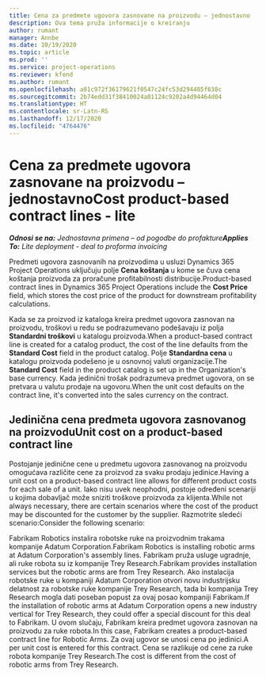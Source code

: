 ```yaml
---
title: Cena za predmete ugovora zasnovane na proizvodu – jednostavno
description: Ova tema pruža informacije o kreiranju
author: rumant
manager: Annbe
ms.date: 10/19/2020
ms.topic: article
ms.prod: ''
ms.service: project-operations
ms.reviewer: kfend
ms.author: rumant
ms.openlocfilehash: a81c972f36179621f0547c24fc53d294485f638c
ms.sourcegitcommit: 2b74edd31f38410024a01124c9202a4d94464d04
ms.translationtype: HT
ms.contentlocale: sr-Latn-RS
ms.lasthandoff: 12/17/2020
ms.locfileid: "4764476"
---
```

# <a name="cost-product-based-contract-lines---lite"></a><span data-ttu-id="11930-103">Cena za predmete ugovora zasnovane na proizvodu – jednostavno</span><span class="sxs-lookup"><span data-stu-id="11930-103">Cost product-based contract lines - lite</span></span>

<span data-ttu-id="11930-104">_**Odnosi se na:** Jednostavna primena – od pogodbe do profakture_</span><span class="sxs-lookup"><span data-stu-id="11930-104">_**Applies To:** Lite deployment - deal to proforma invoicing_</span></span>


<span data-ttu-id="11930-105">Predmeti ugovora zasnovanih na proizvodima u usluzi Dynamics 365 Project Operations uključuju polje **Cena koštanja** u kome se čuva cena koštanja proizvoda za proračune profitabilnosti distribucije.</span><span class="sxs-lookup"><span data-stu-id="11930-105">Product-based contract lines in Dynamics 365 Project Operations include the **Cost Price** field, which stores the cost price of the product for downstream profitability calculations.</span></span>

<span data-ttu-id="11930-106">Kada se za proizvod iz kataloga kreira predmet ugovora zasnovan na proizvodu, troškovi u redu se podrazumevano podešavaju iz polja **Standardni troškovi** u katalogu proizvoda.</span><span class="sxs-lookup"><span data-stu-id="11930-106">When a product-based contract line is created for a catalog product, the cost of the line defaults from the **Standard Cost** field in the product catalog.</span></span> <span data-ttu-id="11930-107">Polje **Standardna cena** u katalogu proizvoda podešeno je u osnovnoj valuti organizacije.</span><span class="sxs-lookup"><span data-stu-id="11930-107">The **Standard Cost** field in the product catalog is set up in the Organization's base currency.</span></span> <span data-ttu-id="11930-108">Kada jedinični trošak podrazumeva predmet ugovora, on se pretvara u valutu prodaje na ugovoru.</span><span class="sxs-lookup"><span data-stu-id="11930-108">When the unit cost defaults on the contract line, it's converted into the sales currency on the contract.</span></span>

## <a name="unit-cost-on-a-product-based-contract-line"></a><span data-ttu-id="11930-109">Jedinična cena predmeta ugovora zasnovanog na proizvodu</span><span class="sxs-lookup"><span data-stu-id="11930-109">Unit cost on a product-based contract line</span></span>

<span data-ttu-id="11930-110">Postojanje jedinične cene u predmetu ugovora zasnovanog na proizvodu omogućava različite cene za proizvod za svaku prodaju jedinice.</span><span class="sxs-lookup"><span data-stu-id="11930-110">Having a unit cost on a product-based contract line allows for different product costs for each sale of a unit.</span></span> <span data-ttu-id="11930-111">Iako nisu uvek neophodni, postoje određeni scenariji u kojima dobavljač može sniziti troškove proizvoda za klijenta.</span><span class="sxs-lookup"><span data-stu-id="11930-111">While not always necessary, there are certain scenarios where the cost of the product may be discounted for the customer by the supplier.</span></span> <span data-ttu-id="11930-112">Razmotrite sledeći scenario:</span><span class="sxs-lookup"><span data-stu-id="11930-112">Consider the following scenario:</span></span>

<span data-ttu-id="11930-113">Fabrikam Robotics instalira robotske ruke na proizvodnim trakama kompanije Adatum Corporation.</span><span class="sxs-lookup"><span data-stu-id="11930-113">Fabrikam Robotics is installing robotic arms at Adatum Corporation's assembly lines.</span></span> <span data-ttu-id="11930-114">Fabrikam pruža usluge ugradnje, ali ruke robota su iz kompanije Trey Research.</span><span class="sxs-lookup"><span data-stu-id="11930-114">Fabrikam provides installation services but the robotic arms are from Trey Research.</span></span> <span data-ttu-id="11930-115">Ako instalacija robotske ruke u kompaniji Adatum Corporation otvori novu industrijsku delatnost za robotske ruke kompanije Trey Research, tada bi kompanija Trey Research mogla dati poseban popust za ovaj posao kompaniji Fabrikam.</span><span class="sxs-lookup"><span data-stu-id="11930-115">If the installation of robotic arms at Adatum Corporation opens a new industry vertical for Trey Research, they could offer a special discount for this deal to Fabrikam.</span></span> <span data-ttu-id="11930-116">U ovom slučaju, Fabrikam kreira predmet ugovora zasnovan na proizvodu za ruke robota.</span><span class="sxs-lookup"><span data-stu-id="11930-116">In this case, Fabrikam creates a product-based contract line for Robotic Arms.</span></span> <span data-ttu-id="11930-117">Za ovaj ugovor se unosi cena po jedinici.</span><span class="sxs-lookup"><span data-stu-id="11930-117">A per unit cost is entered for this contract.</span></span> <span data-ttu-id="11930-118">Cena se razlikuje od cene za ruke robota kompanije Trey Research.</span><span class="sxs-lookup"><span data-stu-id="11930-118">The cost is different from the cost of robotic arms from Trey Research.</span></span>
